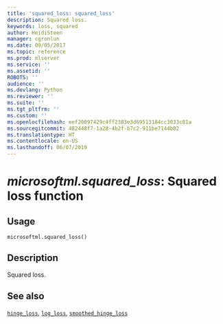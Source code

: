 ```yaml
---
title: 'squared_loss: squared_loss'
description: Squared loss.
keywords: loss, squared
author: HeidiSteen
manager: cgronlun
ms.date: 09/05/2017
ms.topic: reference
ms.prod: mlserver
ms.service: ''
ms.assetid: ''
ROBOTS: ''
audience: ''
ms.devlang: Python
ms.reviewer: ''
ms.suite: ''
ms.tgt_pltfrm: ''
ms.custom: ''
ms.openlocfilehash: eef20097429c4ff2383e3d69513184cc3033c81a
ms.sourcegitcommit: 482448f7-1a28-4b2f-b7c2-911be7144b02
ms.translationtype: HT
ms.contentlocale: en-US
ms.lasthandoff: 06/07/2019
---
```

# <a name="microsoftmlsquaredloss-squared-loss-function"></a>*microsoftml.squared_loss*: Squared loss function





## <a name="usage"></a>Usage



```
microsoftml.squared_loss()
```





## <a name="description"></a>Description

Squared loss.


## <a name="see-also"></a>See also

[`hinge_loss`](hinge-loss.md), [`log_loss`](log-loss.md), [`smoothed_hinge_loss`](smoothed-hinge-loss.md)
